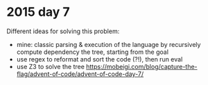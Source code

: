 # 2015 day 7

Different ideas for solving this problem:

 - mine: classic parsing & execution of the language by recursively compute dependency the tree, starting from the goal 
 - use regex to reformat and sort the code (?!), then run eval
 - use Z3 to solve the tree https://mobeigi.com/blog/capture-the-flag/advent-of-code/advent-of-code-day-7/